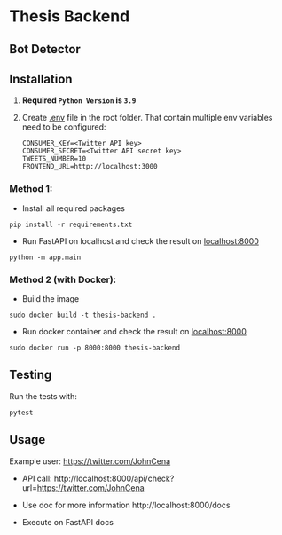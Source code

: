 # Thesis Backend

## Bot Detector

## Installation

1. **Required `Python Version` is `3.9`**
2. Create [.env](./.env) file in the root folder. That contain multiple env variables need to be configured:

    ```
    CONSUMER_KEY=<Twitter API key>
    CONSUMER_SECRET=<Twitter API secret key>
    TWEETS_NUMBER=10
    FRONTEND_URL=http://localhost:3000
    ```

### Method 1:

- Install all required packages

```shell
pip install -r requirements.txt
```

- Run FastAPI on localhost and check the result on [localhost:8000](localhost:8000)

```shell
python -m app.main
```

### Method 2 (with Docker):

- Build the image

```shell
sudo docker build -t thesis-backend .
```

- Run docker container and check the result on [localhost:8000](localhost:8000)

```shell
sudo docker run -p 8000:8000 thesis-backend
```

## Testing

Run the tests with:

```shell
pytest
```

## Usage

Example user: https://twitter.com/JohnCena

- API call: http://localhost:8000/api/check?url=https://twitter.com/JohnCena

- Use doc for more information http://localhost:8000/docs

- Execute on FastAPI docs
